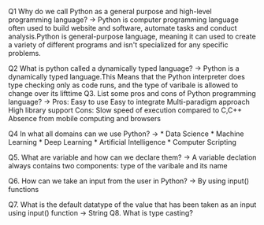 Q1 Why do we call Python as a general purpose and high-level programming language?
  ->  Python is computer programming language often used to build website and software, automate tasks and conduct analysis.Python is general-purpose language, meaning          it can used to create a variety of different programs and isn't specialized for any specific problems.

Q2 What is python called a dynamically typed language?
->   Python is a dynamically typed language.This Means that the Python interpreter does type checking only as code runs, and the type of varibale is allowed to change        over its lifttime 
Q3. List some pros and cons of Python programming language?
->  Pros:
    Easy to use
    Easy to integrate
    Multi-paradigm approach
    High library support
  Cons:
    Slow speed of execution compared to C,C++
    Absence from mobile computing and browsers
    
Q4 In what all domains can we use Python?
->  * Data Science
    * Machine Learning
    * Deep Learning 
    * Artificial Intelligence
    * Computer Scripting 

Q5. What are variable and how can we declare them?
-> A variable declation always contains two components: type of the varibale and its name 
 
Q6. How can we take an input from the user in Python?
->  By using input() functions

Q7. What is the default datatype of the value that has been taken as an input using input() function
-> String 
Q8. What is type casting?
  
